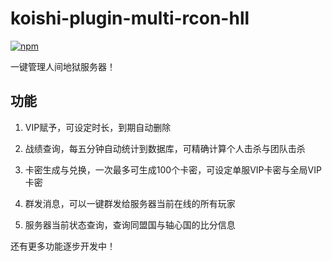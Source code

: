 # koishi-plugin-multi-rcon-hll

[![npm](https://img.shields.io/npm/v/koishi-plugin-multi-rcon-hll?style=flat-square)](https://www.npmjs.com/package/koishi-plugin-multi-rcon-hll)

一键管理人间地狱服务器！

## 功能

1. VIP赋予，可设定时长，到期自动删除

2. 战绩查询，每五分钟自动统计到数据库，可精确计算个人击杀与团队击杀

3. 卡密生成与兑换，一次最多可生成100个卡密，可设定单服VIP卡密与全局VIP卡密

4. 群发消息，可以一键群发给服务器当前在线的所有玩家

5. 服务器当前状态查询，查询同盟国与轴心国的比分信息

还有更多功能逐步开发中！